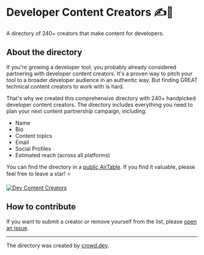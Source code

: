 # Developer Content Creators ✍️🎥
A directory of 240+ creators that make content for developers.

## About the directory
If you're growing a developer tool, you probably already considered partnering with developer content creators. It's a proven way to pitch your tool to a broader developer audience in an authentic way. But finding GREAT technical content creators to work with is hard.

That's why we created this comprehensive directory with 240+ handpicked developer content creators. The directory includes everything you need to plan your next content partnership campaign, including:

- Name
- Bio
- Content topics
- Email
- Social Profiles
- Estimated reach (across all platforms)

You can find the directory in a [public AirTable](https://go.crowd.dev/devcontentcreators-repo). If you find it valuable, please feel free to leave a star! ⭐️

[![Dev Content Creators](https://github.com/CrowdDotDev/devcontentcreators/assets/41432658/eeda7424-b45f-456c-9809-bdcd9abaa8aa)](https://go.crowd.dev/devcontentcreators-repo)

## How to contribute
If you want to submit a creator or remove yourself from the list, please [open an issue](https://github.com/CrowdDotDev/devcontentcreators/issues/new).

---
The directory was created by [crowd.dev](https://www.crowd.dev/).
